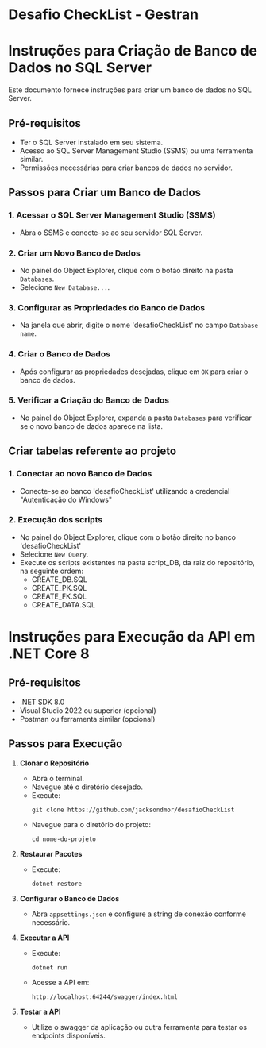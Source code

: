 # Desafio CheckList - Gestran

# Instruções para Criação de Banco de Dados no SQL Server

Este documento fornece instruções para criar um banco de dados no SQL Server.

## Pré-requisitos

- Ter o SQL Server instalado em seu sistema.
- Acesso ao SQL Server Management Studio (SSMS) ou uma ferramenta similar.
- Permissões necessárias para criar bancos de dados no servidor.

## Passos para Criar um Banco de Dados

### 1. Acessar o SQL Server Management Studio (SSMS)

- Abra o SSMS e conecte-se ao seu servidor SQL Server.

### 2. Criar um Novo Banco de Dados

- No painel do Object Explorer, clique com o botão direito na pasta `Databases`.
- Selecione `New Database...`.

### 3. Configurar as Propriedades do Banco de Dados

- Na janela que abrir, digite o nome 'desafioCheckList' no campo `Database name`.

### 4. Criar o Banco de Dados

- Após configurar as propriedades desejadas, clique em `OK` para criar o banco de dados.

### 5. Verificar a Criação do Banco de Dados

- No painel do Object Explorer, expanda a pasta `Databases` para verificar se o novo banco de dados aparece na lista.

## Criar tabelas referente ao projeto

### 1. Conectar ao novo Banco de Dados

- Conecte-se ao banco 'desafioCheckList' utilizando a credencial "Autenticação do Windows"

### 2. Execução dos scripts

- No painel do Object Explorer, clique com o botão direito no banco 'desafioCheckList'
- Selecione `New Query`.
- Execute os scripts existentes na pasta script_DB, da raiz do repositório, na seguinte ordem:
	- CREATE_DB.SQL
	- CREATE_PK.SQL
	- CREATE_FK.SQL
	- CREATE_DATA.SQL
	
	

# Instruções para Execução da API em .NET Core 8

## Pré-requisitos

- .NET SDK 8.0
- Visual Studio 2022 ou superior (opcional)
- Postman ou ferramenta similar (opcional)

## Passos para Execução

1. **Clonar o Repositório**
   - Abra o terminal.
   - Navegue até o diretório desejado.
   - Execute:
     ```
     git clone https://github.com/jacksondmor/desafioCheckList
     ```
   - Navegue para o diretório do projeto:
     ```
     cd nome-do-projeto
     ```

2. **Restaurar Pacotes**
   - Execute:
     ```
     dotnet restore
     ```

3. **Configurar o Banco de Dados**
   - Abra `appsettings.json` e configure a string de conexão conforme necessário.


4. **Executar a API**
   - Execute:
     ```
     dotnet run
     ```
   - Acesse a API em:
     ```
     http://localhost:64244/swagger/index.html
     ```

5. **Testar a API**
   - Utilize o swagger da aplicação ou outra ferramenta para testar os endpoints disponíveis.




